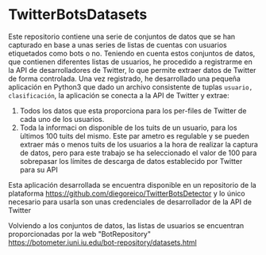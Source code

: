 # TwitterBotsDatasets

Este repositorio contiene una serie de conjuntos de datos que se han capturado en base  a  unas  series  de  listas de  cuentas  con  usuarios  etiquetados  como  bots  o  no. Teniendo  en  cuenta  estos  conjuntos  de  datos,  que  contienen  diferentes  listas  de  usuarios,  he  procedido  a  registrarme  en  la  API  de  desarrolladores  de  Twitter,  lo  que permite  extraer  datos  de  Twitter  de  forma  controlada.  Una vez  registrado,  he  desarrollado  una  pequeña  aplicación  en Python3 que dado un archivo consistente de tuplas `usuario, clasificación`, la aplicación se conecta a la API de Twitter y extrae:

1. Todos los datos que esta proporciona para los per-files de Twitter de cada uno de los usuarios.
2. Toda  la  informaci on  disponible  de  los  tuits  de  un usuario, para los ́ultimos 100 tuits del mismo. Este par ametro  es  regulable  y  se  pueden  extraer  más  o menos  tuits  de  los  usuarios  a  la  hora  de  realizar la  captura  de  datos,  pero  para  este  trabajo  se  ha seleccionado  el  valor  de  100  para  sobrepasar  los límites de descarga de datos establecido por Twitter para su API

Esta aplicación desarrollada se encuentra disponible en un repositorio de la plataforma https://github.com/diegoreico/TwitterBotsDetector y lo único necesario para usarla son unas credenciales de desarrollador de la API de Twitter

Volviendo a los conjuntos de datos, las listas de usuarios se encuentran proporcionadas por la web "BotRepository" https://botometer.iuni.iu.edu/bot-repository/datasets.html

